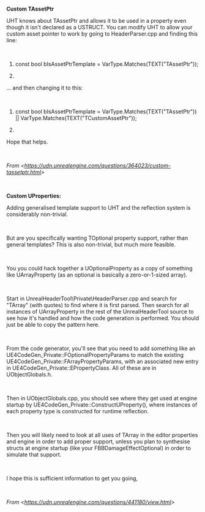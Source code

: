 **Custom TAssetPtr**

UHT knows about TAssetPtr and allows it to be used in a property even though it isn't declared as a USTRUCT. You can modify UHT to allow your custom asset pointer to work by going to HeaderParser.cpp and finding this line:

 

1.  const bool bIsAssetPtrTemplate = VarType.Matches(TEXT("TAssetPtr"));

2.   

... and then changing it to this:

 

1.  const bool bIsAssetPtrTemplate = VarType.Matches(TEXT("TAssetPtr")) || VarType.Matches(TEXT("TCustomAssetPtr"));

2.   

Hope that helps.

 

*From &lt;<https://udn.unrealengine.com/questions/364023/custom-tassetptr.html>&gt;*

 

**Custom UProperties:**

Adding generalised template support to UHT and the reflection system is considerably non-trivial.

 

But are you specifically wanting TOptional property support, rather than general templates? This is also non-trivial, but much more feasible.

 

You you could hack together a UOptionalProperty as a copy of something like UArrayProperty (as an optional is basically a zero-or-1-sized array).

 

Start in UnrealHeaderTool\\Private\\HeaderParser.cpp and search for "TArray" (with quotes) to find where it is first parsed. Then search for all instances of UArrayProperty in the rest of the UnrealHeaderTool source to see how it's handled and how the code generation is performed. You should just be able to copy the pattern here.

 

From the code generator, you'll see that you need to add something like an UE4CodeGen\_Private::FOptionalPropertyParams to match the existing UE4CodeGen\_Private::FArrayPropertyParams, with an associated new entry in UE4CodeGen\_Private::EPropertyClass. All of these are in UObjectGlobals.h.

 

Then in UObjectGlobals.cpp, you should see where they get used at engine startup by UE4CodeGen\_Private::ConstructUProperty(), where instances of each property type is constructed for runtime reflection.

 

Then you will likely need to look at all uses of TArray in the editor properties and engine in order to add proper support, unless you plan to synthesise structs at engine startup (like your FBBDamageEffectOptional) in order to simulate that support.

 

I hope this is sufficient information to get you going,

 

*From &lt;<https://udn.unrealengine.com/questions/441180/view.html>&gt;*

